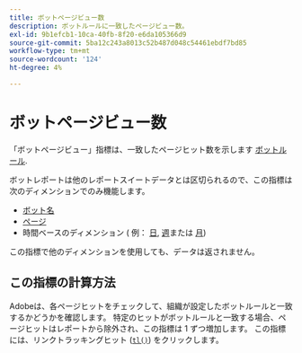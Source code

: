 ```yaml
---
title: ボットページビュー数
description: ボットルールに一致したページビュー数。
exl-id: 9b1efcb1-10ca-40fb-8f20-e6da105366d9
source-git-commit: 5ba12c243a8013c52b487d048c54461ebdf7bd85
workflow-type: tm+mt
source-wordcount: '124'
ht-degree: 4%

---
```


# ボットページビュー数

「ボットページビュー」指標は、一致したページヒット数を示します [ボットルール](/help/admin/admin/c-manage-report-suites/c-edit-report-suites/general/bot-removal/bot-rules.md).

ボットレポートは他のレポートスイートデータとは区切られるので、この指標は次のディメンションでのみ機能します。

* [ボット名](../dimensions/bot-name.md)
* [ページ](../dimensions/page.md)
* 時間ベースのディメンション ( 例： [日](../dimensions/day.md), [週](../dimensions/week.md)または [月](../dimensions/month.md))

この指標で他のディメンションを使用しても、データは返されません。

## この指標の計算方法

Adobeは、各ページヒットをチェックして、組織が設定したボットルールと一致するかどうかを確認します。 特定のヒットがボットルールと一致する場合、ページヒットはレポートから除外され、この指標は 1 ずつ増加します。 この指標には、リンクトラッキングヒット ([`tl()`](/help/implement/vars/functions/tl-method.md)) をクリックします。
